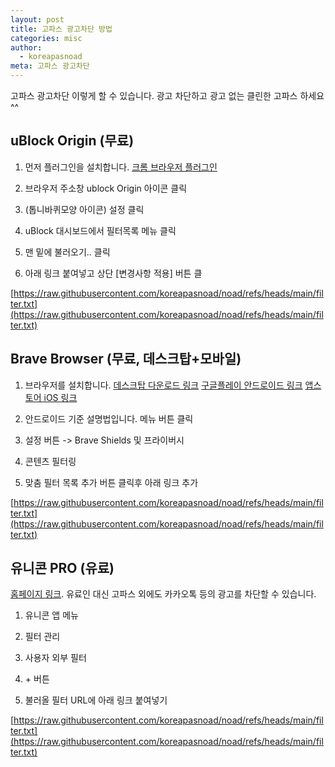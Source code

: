 ```yaml
---
layout: post
title: 고파스 광고차단 방법
categories: misc
author:
  - koreapasnoad
meta: 고파스 광고차단
---
```

고파스 광고차단 이렇게 할 수 있습니다. 광고 차단하고 광고 없는 클린한 고파스 하세요 ^^

## uBlock Origin (무료)

1.  먼저 플러그인을 설치합니다. [크롬 브라우저 플러그인](https://chromewebstore.google.com/detail/cjpalhdlnbpafiamejdnhcphjbkeiagm?utm_source=item-share-cb)
    
2.  브라우저 주소창 ublock Origin 아이콘 클릭
    
3.  (톱니바퀴모양 아이콘) 설정 클릭
    
4.  uBlock 대시보드에서 필터목록 메뉴 클릭
    
5.  맨 밑에 불러오기.. 클릭
    
6.  아래 링크 붙여넣고 상단 \[변경사항 적용\] 버튼 클
    

[https://raw.githubusercontent.com/koreapasnoad/noad/refs/heads/main/filter.txt](https://raw.githubusercontent.com/koreapasnoad/noad/refs/heads/main/filter.txt)

## Brave Browser (무료, 데스크탑+모바일)

1.  브라우저를 설치합니다. [데스크탑 다운로드 링크](https://brave.com/ko/download/) [구글플레이 안드로이드 링크](https://play.google.com/store/apps/details?id=com.brave.browser&hl=ko) [앱스토어 iOS 링크](https://apps.apple.com/kr/app/brave-browser-private-web/id1052879175?l=en-GB)
    
2.  안드로이드 기준 설명법입니다. 메뉴 버튼 클릭
    
3.  설정 버튼 -> Brave Shields 및 프라이버시
    
4.  콘텐츠 필터링
    
5.  맞춤 필터 목록 추가 버튼 클릭후 아래 링크 추가
    

[https://raw.githubusercontent.com/koreapasnoad/noad/refs/heads/main/filter.txt](https://raw.githubusercontent.com/koreapasnoad/noad/refs/heads/main/filter.txt)

## 유니콘 PRO (유료)

[홈페이지 링크](https://getunicorn.app/ko). 유료인 대신 고파스 외에도 카카오톡 등의 광고를 차단할 수 있습니다.

1.  유니콘 앱 메뉴
    
2.  필터 관리
    
3.  사용자 외부 필터
    
4.  \+ 버튼
    
5.  불러올 필터 URL에 아래 링크 붙여넣기
    

[https://raw.githubusercontent.com/koreapasnoad/noad/refs/heads/main/filter.txt](https://raw.githubusercontent.com/koreapasnoad/noad/refs/heads/main/filter.txt)